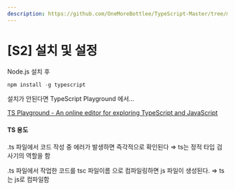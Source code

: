 ```yaml
---
description: https://github.com/OneMoreBottlee/TypeScript-Master/tree/main/S2
---
```


# \[S2] 설치 및 설정

Node.js 설치 후

```jsx
npm install -g typescript
```

설치가 안된다면 TypeScript Playground 에서…

[TS Playground - An online editor for exploring TypeScript and JavaScript](https://www.typescriptlang.org/play)



#### TS 용도

.ts 파일에서 코드 작성 중 에러가 발생하면 즉각적으로 확인된다 ⇒ ts는 정적 타입 검사기의 역할을 함

.ts 파일에서 작업한 코드를 tsc 파일이름 으로 컴파일링하면 js 파일이 생성된다. ⇒ ts는 js로 컴파일함
